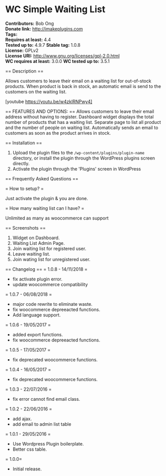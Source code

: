 # WC Simple Waiting List #
**Contributors:**      Bob Ong  
**Donate link:**       http://imakeplugins.com  
**Tags:**  
**Requires at least:** 4.4  
**Tested up to:**      4.9.7
**Stable tag:**        1.0.8  
**License:**           GPLv2  
**License URI:**       http://www.gnu.org/licenses/gpl-2.0.html  
**WC requires at least:**   3.0.0
**WC tested up to:**        3.5.1

== Description ==

Allows customers to leave their email on a waiting list for out-of-stock products. When product is back in stock, an automatic email is send to the customers on the waiting list.

[youtube https://youtu.be/w4zklRNPwy4]

== FEATURES AND OPTIONS: ==
Allows customers to leave their email address without having to register.
Dashboard widget displays the total number of products that has a waiting list.
Separate page to list all product and the number of people on waiting list.
Automatically sends an email to customers as soon as the product arrives in stock.


== Installation ==

1. Upload the plugin files to the `/wp-content/plugins/plugin-name` directory, or install the plugin through the WordPress plugins screen directly.
2. Activate the plugin through the 'Plugins' screen in WordPress

== Frequently Asked Questions ==

= How to setup? =

Just activate the plugin & you are done.

= How many waiting list can I have? =

Unlimited as many as woocommerce can support


== Screenshots ==
1. Widget on Dashboard.
2. Waiting List Admin Page.
3. Join waiting list for registered user.
3. Leave waiting list.
4. Join wating list for unregistered user.

== Changelog ==
= 1.0.8 - 14/11/2018 =
* fix activate plugin error.
* update woocommerce compatibility 

= 1.0.7 - 06/08/2018 =
* major code rewrite to eliminate waste.
* fix woocommerce depreeacted functions.
* Add language support.

= 1.0.6 - 19/05/2017 =
* added export functions.
* fix woocommerce depreeacted functions.

= 1.0.5 - 17/05/2017 =
* fix deprecated woocommerce functions.

= 1.0.4 - 16/05/2017 =
* fix deprecated woocommerce functions.

= 1.0.3 - 22/07/2016 =
* fix error cannot find email class.

= 1.0.2 - 22/06/2016 =
* add ajax.
* add email to admin list table

= 1.0.1 - 29/05/2016 =
* Use Wordpress Plugin boilerplate.
* Better css table.

= 1.0.0=
* Initial release.